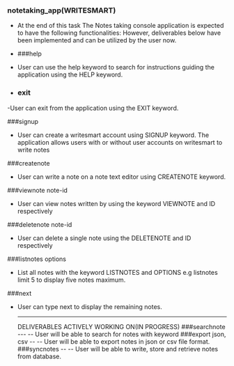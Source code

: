 ### notetaking_app(WRITESMART)

 - At the end of this task The Notes taking console application is expected to have the following functionalities:
  However, deliverables below have been implemented and can be utilized by the user now.
         

-  ###help 
- User can use the help keyword to search for instructions guiding the application using the HELP keyword.
          

- ### exit 
-User can exit from the application using the EXIT keyword. 
          

 ###signup 
- User can create a writesmart account using SIGNUP keyword. The application allows users with or without user accounts on writesmart to write notes
          
###createnote 
- User can write a note on a note text editor using CREATENOTE keyword.
          
###viewnote note-id 
- User can view notes written by using the keyword VIEWNOTE and ID respectively
          
###deletenote note-id 
- User can delete a single note using the DELETENOTE and ID respectively
          
###listnotes options 
- List all notes with the keyword LISTNOTES and OPTIONS e.g listnotes limit 5
                   to display five notes maximum.
         
###next 
- User can type next to display the remaining notes.


    -------------------------------------------------------------------------------------


    DELIVERABLES ACTIVELY WORKING ON(IN PROGRESS)
###searchnote ---
-- User will be able to search for notes with keyword
###export json, csv --
-- User will be able to export notes in json or csv file format.
###syncnotes --
-- User will be able to write, store and retrieve notes from database.
